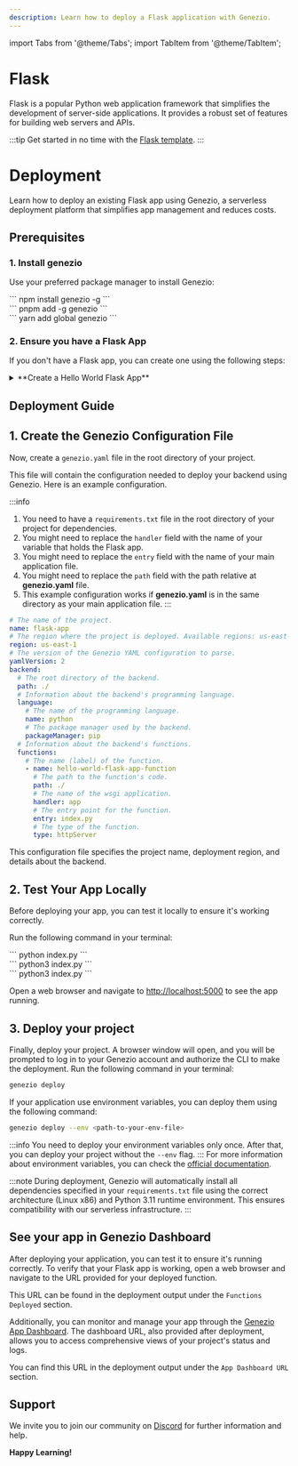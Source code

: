 ```yaml
---
description: Learn how to deploy a Flask application with Genezio.
---
```


import Tabs from '@theme/Tabs';
import TabItem from '@theme/TabItem';

# Flask

<head>
    <title>Flask | Genezio Documentation</title>
</head>

Flask is a popular Python web application framework that simplifies the development of server-side applications. It
provides a robust set of features for building web servers and APIs.

:::tip
Get started in no time with the [Flask template](https://app.genez.io/start/deploy?repository=https://github.com/Genez-io/flask-getting-started).
:::

# Deployment

Learn how to deploy an existing Flask app using Genezio, a serverless deployment platform that simplifies app management
and reduces costs.

## Prerequisites

### 1. Install genezio

Use your preferred package manager to install Genezio:

<Tabs>
  <TabItem className="tab-item" value="npm" label="npm">
<div id="step1-install-npm">
  ```
  npm install genezio -g
  ```
  </div>
  </TabItem>
  <TabItem className="tab-item" value="pnpm" label="pnpm">
  <div id="step1-install-pnpm">
  ```
  pnpm add -g genezio
  ```
  </div>
  </TabItem>
  <TabItem  className="tab-item" value="yarn" label="yarn">
  <div id="step1-install-yarn">
  ```
  yarn add global genezio
  ```
  </div>
  </TabItem>
</Tabs>

### 2. Ensure you have a Flask App

If you don't have a Flask app, you can create one using the following steps:

<details>
  <summary>**Create a Hello World Flask App**</summary>

<h3>1. Initialize a new Python Project</h3>

Run the following command to initialize a new Python project in an empty directory:

```bash
mkdir flask-app
cd flask-app
```

<h3>2. Create Environment Setup</h3>

Create a new virtual environment in the root directory of your project:

<Tabs>
    <TabItem className="tab-item" value="windows" label="Windows">
    <div id="windows">
    ```
    python -m venv venv
    ```
    </div>
    </TabItem>
    <TabItem className="tab-item" value="linux" label="Linux">
    <div id="linux">
    ```
    python3 -m venv venv
    ```
    </div>
    </TabItem>
  <TabItem className="tab-item" value="macos" label="Mac">
    <div id="macos">
    ```
    python3 -m venv venv
    ```
    </div>
    </TabItem>
</Tabs>

<h3>3. Activate the Virtual Environment</h3>

Next, you need to activate the virtual environment:

<Tabs>
    <TabItem className="tab-item" value="windows" label="Windows">
    <div id="windows">
    ```
    .\venv\Scripts\activate
    ```
    </div>
    </TabItem>
    <TabItem className="tab-item" value="linux" label="Linux">
    <div id="linux">
    ```
    source venv/bin/activate
    ```
    </div>
    </TabItem>
  <TabItem className="tab-item" value="macos" label="Mac">
    <div id="macos">
    ```
    source venv/bin/activate
    ```
    </div>
    </TabItem>
</Tabs>

<h3>4. Install Flask</h3>

Next, install the Flask package:

```bash
pip3 install Flask
pip3 freeze > requirements.txt
```

<h3>5. Create a Flask App</h3>

Create a new file named `index.py` and add the following code:

```python title="index.py"
from flask import Flask

app = Flask(__name__)

@app.route('/')
def hello_world():
    return 'Hello, World!'

if __name__ == '__main__':
    app.run()
```

<h3>6. Test the Flask App</h3>

Run the following command to start the Flask app:

<Tabs>
    <TabItem className="tab-item" value="windows" label="Windows">
    <div id="windows">
    ```
    python index.py
    ```
    </div>
    </TabItem>
    <TabItem className="tab-item" value="linux" label="Linux">
    <div id="linux">
    ```
    python3 index.py
    ```
    </div>
    </TabItem>
  <TabItem className="tab-item" value="macos" label="Mac">
    <div id="macos">
    ```
    python3 index.py
    ```
    </div>
    </TabItem>
</Tabs>

Open a web browser and navigate to [http://localhost:5000](http://localhost:5000) to see the app running.

</details>

## Deployment Guide

## 1. Create the Genezio Configuration File

Now, create a `genezio.yaml` file in the root directory of your project.

This file will contain the configuration needed to deploy your backend using Genezio. Here is an example configuration.

:::info

1. You need to have a `requirements.txt` file in the root directory of your project for dependencies.
2. You might need to replace the `handler` field with the name of your variable that holds the Flask app.
3. You might need to replace the `entry` field with the name of your main application file.
4. You might need to replace the `path` field with the path relative at **genezio.yaml** file.
5. This example configuration works if **genezio.yaml** is in the same directory as your main application file.
   :::

```yaml title="genezio.yaml"
# The name of the project.
name: flask-app
# The region where the project is deployed. Available regions: us-east-1, eu-central-1
region: us-east-1
# The version of the Genezio YAML configuration to parse.
yamlVersion: 2
backend:
  # The root directory of the backend.
  path: ./
  # Information about the backend's programming language.
  language:
    # The name of the programming language.
    name: python
    # The package manager used by the backend.
    packageManager: pip
  # Information about the backend's functions.
  functions:
    # The name (label) of the function.
    - name: hello-world-flask-app-function
      # The path to the function's code.
      path: ./
      # The name of the wsgi application.
      handler: app
      # The entry point for the function.
      entry: index.py
      # The type of the function.
      type: httpServer
```

This configuration file specifies the project name, deployment region, and details about the backend.

## 2. Test Your App Locally

Before deploying your app, you can test it locally to ensure it's working correctly.

Run the following command in your terminal:

<Tabs>
    <TabItem className="tab-item" value="windows" label="Windows">
    <div id="windows">
    ```
    python index.py
    ```
    </div>
    </TabItem>
    <TabItem className="tab-item" value="linux" label="Linux">
    <div id="linux">
    ```
    python3 index.py
    ```
    </div>
    </TabItem>
  <TabItem className="tab-item" value="macos" label="Mac">
    <div id="macos">
    ```
    python3 index.py
    ```
    </div>
    </TabItem>
</Tabs>

Open a web browser and navigate to [http://localhost:5000](http://localhost:5000) to see the app running.

## 3. Deploy your project

Finally, deploy your project. A browser window will open, and you will be prompted to log in to your Genezio account and
authorize the CLI to make the deployment.
Run the following command in your terminal:

```bash
genezio deploy
```

If your application use environment variables, you can deploy them using the following command:

```bash
genezio deploy --env <path-to-your-env-file>
```

:::info
You need to deploy your environment variables only once.
After that, you can deploy your project without the `--env` flag.
:::
For more information about environment variables, you can check
the [official documentation](/docs/project-structure/backend-environment-variables.md).

:::note
During deployment, Genezio will automatically install all dependencies specified in your `requirements.txt` file using the correct architecture (Linux x86) and Python 3.11 runtime environment. This ensures compatibility with our serverless infrastructure.
:::

## See your app in Genezio Dashboard

After deploying your application, you can test it to ensure it's running correctly. To verify that your Flask app is
working, open a web browser and navigate to the URL provided for your deployed function.

This URL can be found in the deployment output under the `Functions Deployed` section.

Additionally, you can monitor and manage your app through the [Genezio App Dashboard](https://app.genez.io/dashboard).
The dashboard URL, also provided after deployment, allows you to access comprehensive views of your project's status and
logs.

You can find this URL in the deployment output under the `App Dashboard URL` section.

## Support <a href="#support" id="support"></a>

We invite you to join our community on [Discord](https://discord.gg/uc9H5YKjXv) for further information and help.

**Happy Learning!**
